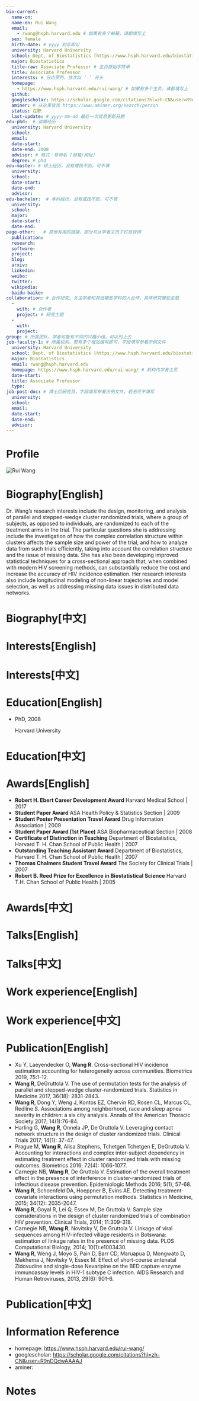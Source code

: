 ```yaml
---
bio-current:
  name-cn: 
  name-en: Rui Wang
  email: 
    - rwang@hsph.harvard.edu # 如果有多个邮箱，请都填写上
  sex: female
  birth-date: # yyyy 到年即可
  university: Harvard University 
  school: Dept, of Biostatistics [https://www.hsph.harvard.edu/biostatistics] # 格式：学院名称[学院官网链接]
  major: Biostatistics
  title-raw: Associate Professor # 主页原始字符串
  title: Associate Professor
  interests: # 分点罗列，依次以 ‘-’ 开头
  homepage: 
    - https://www.hsph.harvard.edu/rui-wang/ # 如果有多个主页，请都填写上
  github: 
  googlescholar: https://scholar.google.com/citations?hl=zh-CN&user=R9nDQdwAAAAJ 
  aminer: # 从这里查找 https://www.aminer.org/search/person
  status: 在职
  last-update: # yyyy-mm-dd 最近一次信息更新日期
edu-phd:  # 读博经历
  university: Harvard University
  school: 
  email: 
  date-start: 
  date-end: 2008
  advisor: # 格式：导师名 [邮箱/网址]
  degree: # phd
edu-master: # 硕士经历，没有或找不到，可不填
  university: 
  school: 
  date-start: 
  date-end: 
  advisor:
edu-bachelor:  # 本科经历，没有或找不到，可不填
  university: 
  school: 
  major: 
  date-start: 
  date-end: 
page-other:   # 其他有用的链接，部分可从学者主页子栏目获得
  publication: 
  research: 
  software: 
  project: 
  blog: 
  arxiv: 
  linkedin: 
  weibo:
  twitter:
  wikipedia:
  baidu-baike:
collaboration: # 合作研究，关注学者和其他哪些学科的人合作，具体研究哪些主题
  - 
    with: # 合作者
    project: # 研究主题
  - 
    with: 
    project: 
group: # 所属团队，学者可能有不同的兴趣小组，可以列上去
job-faculty-1: # 所属机构，若有多个增加编号即可，字段填写参看示例文件
  university: Harvard University 
  school: Dept, of Biostatistics [https://www.hsph.harvard.edu/biostatistics] # 格式：学院名称[学院官网链接]
  major: Biostatistics
  email: rwang@hsph.harvard.edu
  homepage: https://www.hsph.harvard.edu/rui-wang/ # 机构内学者主页
  date-start: 
  title: Associate Professor
  type: 
job-post-doc: # 博士后研究员，字段填写参看示例文件，若无可不填写
  university: 
  school: 
  email: 
  date-start: 
  date-end: 
  advisor: 
---
```


# Profile

![Rui Wang](https://cdn1.sph.harvard.edu/wp-content/uploads/sites/555/2020/01/RuiWang-1.jpg)

# Biography[English]

Dr. Wang’s research interests include the design, monitoring, and analysis of parallel and stepped-wedge cluster randomized trials, where a group of subjects, as opposed to individuals, are randomized to each of the treatment arms in the trial. The particular questions she is addressing include the investigation of how the complex correlation structure within clusters affects the sample size and power of the trial, and how to analyze data from such trials efficiently, taking into account the correlation structure and the issue of missing data. She has also been developing improved statistical techniques for a cross-sectional approach that, when combined with modern HIV screening methods, can substantially reduce the cost and increase the accuracy of HIV incidence estimation. Her research interests also include longitudinal modeling of non-linear trajectories and model selection, as well as addressing missing data issues in distributed data networks.

# Biography[中文]

# Interests[English]

# Interests[中文]

# Education[English]

- PhD, 2008
    
    Harvard University

# Education[中文]

# Awards[English]

- **Robert H. Ebert Career Development Award**
Harvard Medical School | 2017
- **Student Paper Award** 
ASA Health Policy & Statistics Section | 2009
- **Student Poster Presentation Travel Award** 
Drug Information Association | 2009
- **Student Paper Award (1st Place)** 
ASA Biopharmaceutical Section | 2008
- **Certificate of Distinction in Teaching**
Department of Biostatistics, Harvard T. H. Chan School of Public Health | 2007
- **Outstanding Teaching Assistant Award** 
Department of Biostatistics, Harvard T. H. Chan School of Public Health | 2007
- **Thomas Chalmers Student Travel Award** 
The Society for Clinical Trials | 2007
- **Robert B. Reed Prize for Excellence in Biostatistical Science** 
Harvard T.H. Chan School of Public Health | 2005

# Awards[中文]

# Talks[English]

# Talks[中文]

# Work experience[English]

# Work experience[中文]

# Publication[English]

- Xu Y, Laeyendecker O, **Wang R**. Cross-sectional HIV incidence estimation accounting for heterogeneity across communities. Biometrics 2019, 75:1-12.
- **Wang R**, DeGruttola V. The use of permutation tests for the analysis of parallel and stepped-wedge cluster-randomized trials. Statistics in Medicine 2017, 36(18): 2831-2843.
- **Wang R**, Dong Y, Weng J, Kontos EZ, Chervin RD, Rosen CL, Marcus CL, Redline S. Associations among neighborhood, race and sleep apnea severity in children: a six city analysis. Annals of the American Thoracic Society 2017; 14(1):76-84.
- Harling G, **Wang R**, Onnela JP, De Gruttola V. Leveraging contact network structure in the design of cluster randomized trials. Clinical Trials 2017; 14(1): 37-47.
- Prague M, **Wang R**, Alisa Stephens, Tchetgen Tchetgen E, DeGruttola V. Accounting for interactions and complex inter-subject dependency in estimating treatment effect in cluster randomized trials with missing outcomes. Biometrics 2016; 72(4): 1066-1077.
- Carnegie NB, **Wang R**, De Gruttola V. Estimation of the overall treatment effect in the presence of interference in cluster-randomized trials of infectious disease prevention. Epidemiologic Methods 2016; 5(1), 57-68.
- **Wang R**, Schoenfeld DA, Hoeppner B, Evins AE. Detecting treatment-covariate interactions using permutation methods. Statistics in Medicine, 2015; 34(12): 2035-2047.
- **Wang R**, Goyal R, Lei Q, Essex M, De Gruttola V. Sample size considerations in the design of cluster randomized trials of combination HIV prevention. Clinical Trials, 2014; 11:309-318.
- Carnegie NB, **Wang R**, Novitsky V, De Gruttola V. Linkage of viral sequences among HIV-infected village residents in Botswana: estimation of linkage rates in the presence of missing data. PLOS Computational Biology, 2014; 10(1):e1003430.
- **Wang R**, Weng J, Moyo S, Pain D, Barr CD, Maruapua D, Mongwato D, Makhema J, Novitsky V, Essex M. Effect of short-course antenatal Zidovudine and single-dose Nevaripine on the BED capture enzyme immunoassay levels in HIV-1 subtype C infection. AIDS Research and Human Retroviruses, 2013, 29(6): 901-6.

# Publication[中文]

# Information Reference

-  homepage: https://www.hsph.harvard.edu/rui-wang/
-  googlescholar: https://scholar.google.com/citations?hl=zh-CN&user=R9nDQdwAAAAJ
-  aminer: 

# Notes